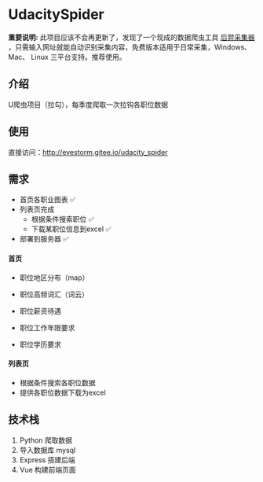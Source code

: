 # UdacitySpider

**重要说明:** 此项目应该不会再更新了，发现了一个现成的数据爬虫工具 [后羿采集器](http://www.houyicaiji.com/) ，只需输入网址就能自动识别采集内容，免费版本适用于日常采集，Windows、 Mac、 Linux 三平台支持。推荐使用。

## 介绍

U爬虫项目（拉勾），每季度爬取一次拉钩各职位数据

## 使用

直接访问：http://evestorm.gitee.io/udacity_spider

## 需求

- 首页各职业图表 ✅
- 列表页完成
  - 根据条件搜索职位 ✅
  - 下载某职位信息到excel ✅
- 部署到服务器 ✅

#### 首页

- 职位地区分布（map）

- 职位高频词汇（词云）

- 职位薪资待遇
- 职位工作年限要求
- 职位学历要求

#### 列表页

- 根据条件搜索各职位数据
- 提供各职位数据下载为excel

## 技术栈

1. Python 爬取数据
2. 导入数据库 mysql
3. Express 搭建后端
4. Vue 构建前端页面
